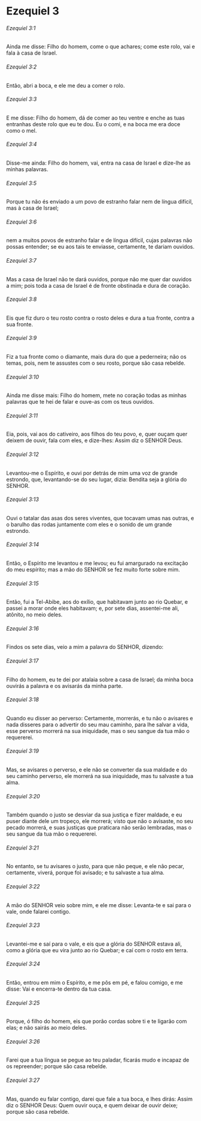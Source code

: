 # Ezequiel 3

###### Ezequiel 3:1

Ainda me disse: Filho do homem, come o que achares; come este rolo, vai e fala à casa de Israel.

###### Ezequiel 3:2

Então, abri a boca, e ele me deu a comer o rolo.

###### Ezequiel 3:3

E me disse: Filho do homem, dá de comer ao teu ventre e enche as tuas entranhas deste rolo que eu te dou. Eu o comi, e na boca me era doce como o mel.

###### Ezequiel 3:4

Disse-me ainda: Filho do homem, vai, entra na casa de Israel e dize-lhe as minhas palavras.

###### Ezequiel 3:5

Porque tu não és enviado a um povo de estranho falar nem de língua difícil, mas à casa de Israel;

###### Ezequiel 3:6

nem a muitos povos de estranho falar e de língua difícil, cujas palavras não possas entender; se eu aos tais te enviasse, certamente, te dariam ouvidos.

###### Ezequiel 3:7

Mas a casa de Israel não te dará ouvidos, porque não me quer dar ouvidos a mim; pois toda a casa de Israel é de fronte obstinada e dura de coração.

###### Ezequiel 3:8

Eis que fiz duro o teu rosto contra o rosto deles e dura a tua fronte, contra a sua fronte.

###### Ezequiel 3:9

Fiz a tua fronte como o diamante, mais dura do que a pederneira; não os temas, pois, nem te assustes com o seu rosto, porque são casa rebelde.

###### Ezequiel 3:10

Ainda me disse mais: Filho do homem, mete no coração todas as minhas palavras que te hei de falar e ouve-as com os teus ouvidos.

###### Ezequiel 3:11

Eia, pois, vai aos do cativeiro, aos filhos do teu povo, e, quer ouçam quer deixem de ouvir, fala com eles, e dize-lhes: Assim diz o SENHOR Deus.

###### Ezequiel 3:12

Levantou-me o Espírito, e ouvi por detrás de mim uma voz de grande estrondo, que, levantando-se do seu lugar, dizia: Bendita seja a glória do SENHOR.

###### Ezequiel 3:13

Ouvi o tatalar das asas dos seres viventes, que tocavam umas nas outras, e o barulho das rodas juntamente com eles e o sonido de um grande estrondo.

###### Ezequiel 3:14

Então, o Espírito me levantou e me levou; eu fui amargurado na excitação do meu espírito; mas a mão do SENHOR se fez muito forte sobre mim.

###### Ezequiel 3:15

Então, fui a Tel-Abibe, aos do exílio, que habitavam junto ao rio Quebar, e passei a morar onde eles habitavam; e, por sete dias, assentei-me ali, atônito, no meio deles.

###### Ezequiel 3:16

Findos os sete dias, veio a mim a palavra do SENHOR, dizendo:

###### Ezequiel 3:17

Filho do homem, eu te dei por atalaia sobre a casa de Israel; da minha boca ouvirás a palavra e os avisarás da minha parte.

###### Ezequiel 3:18

Quando eu disser ao perverso: Certamente, morrerás, e tu não o avisares e nada disseres para o advertir do seu mau caminho, para lhe salvar a vida, esse perverso morrerá na sua iniquidade, mas o seu sangue da tua mão o requererei.

###### Ezequiel 3:19

Mas, se avisares o perverso, e ele não se converter da sua maldade e do seu caminho perverso, ele morrerá na sua iniquidade, mas tu salvaste a tua alma.

###### Ezequiel 3:20

Também quando o justo se desviar da sua justiça e fizer maldade, e eu puser diante dele um tropeço, ele morrerá; visto que não o avisaste, no seu pecado morrerá, e suas justiças que praticara não serão lembradas, mas o seu sangue da tua mão o requererei.

###### Ezequiel 3:21

No entanto, se tu avisares o justo, para que não peque, e ele não pecar, certamente, viverá, porque foi avisado; e tu salvaste a tua alma.

###### Ezequiel 3:22

A mão do SENHOR veio sobre mim, e ele me disse: Levanta-te e sai para o vale, onde falarei contigo.

###### Ezequiel 3:23

Levantei-me e saí para o vale, e eis que a glória do SENHOR estava ali, como a glória que eu vira junto ao rio Quebar; e caí com o rosto em terra.

###### Ezequiel 3:24

Então, entrou em mim o Espírito, e me pôs em pé, e falou comigo, e me disse: Vai e encerra-te dentro da tua casa.

###### Ezequiel 3:25

Porque, ó filho do homem, eis que porão cordas sobre ti e te ligarão com elas; e não sairás ao meio deles.

###### Ezequiel 3:26

Farei que a tua língua se pegue ao teu paladar, ficarás mudo e incapaz de os repreender; porque são casa rebelde.

###### Ezequiel 3:27

Mas, quando eu falar contigo, darei que fale a tua boca, e lhes dirás: Assim diz o SENHOR Deus: Quem ouvir ouça, e quem deixar de ouvir deixe; porque são casa rebelde.

